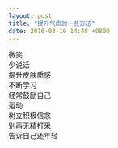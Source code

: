```yaml
---
layout: post
title: "提升气质的一些方法"
date: 2016-03-16 14:48 +0800
---
```

微笑  
少说话  
提升皮肤质感  
不断学习  
经常鼓励自己  
运动  
树立积极信念  
别再无精打采  
告诉自己还年轻
